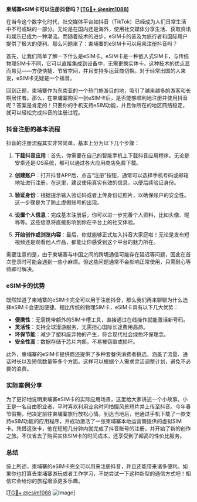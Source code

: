 **柬埔寨eSIM卡可以注册抖音吗？[[TG💪+ @esim1088](https://t.me/s/esim1088)]**

在当今这个数字化时代，社交媒体平台如抖音（TikTok）已经成为人们日常生活中不可或缺的一部分。无论是在国内还是海外，使用社交媒体分享生活、获取资讯和娱乐已成为一种潮流。而随着技术的进步，eSIM卡的普及为旅行者和国际用户提供了极大的便利。那么问题来了：柬埔寨的eSIM卡可以用来注册抖音吗？

首先，让我们简单了解一下什么是eSIM卡。eSIM卡是一种嵌入式SIM卡，与传统物理SIM卡不同，它可以直接集成到设备中，无需更换实体卡。这种技术的优点显而易见——方便快捷、节省空间，并且支持多运营商切换。对于经常出国的人来说，eSIM卡无疑是一个福音。

回到正题，柬埔寨作为东南亚的一个热门旅游目的地，吸引了越来越多的游客和长期居住者。那么，在柬埔寨购买一张eSIM卡后，是否能够顺利地注册并使用抖音呢？答案是肯定的！只要你的手机支持eSIM功能，并且你所在的地区网络稳定，就可以轻松完成抖音的注册过程。

### 抖音注册的基本流程

抖音的注册流程其实非常简单，基本上分为以下几个步骤：

1. **下载抖音应用**：首先，你需要在自己的智能手机上下载抖音应用程序。无论是安卓还是iOS系统，都可以通过各大应用商店免费下载。

2. **创建账户**：打开抖音APP后，点击“注册”按钮，通常可以选择手机号码或邮箱地址进行注册。在这里，建议使用真实有效的信息，以便后续验证身份。

3. **验证身份**：根据提示输入验证码或者上传身份证照片，以确保账户的安全性。这一步骤是为了防止虚假账号的出现。

4. **设置个人信息**：完成基本注册后，你可以进一步完善个人资料，比如头像、昵称等。这些信息将直接影响到你在平台上的社交体验。

5. **开始创作或浏览内容**：最后，你就能够正式加入抖音大家庭啦！无论是发布短视频还是观看他人作品，都能让你感受到这个平台的魅力所在。

需要注意的是，由于柬埔寨与中国之间的跨境通信可能存在延迟等问题，因此在首次登录时可能会遇到一些小麻烦。但这些问题通常不会影响正常使用，只需耐心等待即可解决。

### eSIM卡的优势

既然知道了柬埔寨的eSIM卡完全可以用于注册抖音，那么我们再来聊聊为什么选择eSIM卡会更加便捷。相比传统的物理SIM卡，eSIM卡具有以下几大优势：

- **便携性**：无需携带额外的SIM卡槽工具，直接通过在线操作就能激活新号码。
- **灵活性**：支持全球漫游服务，无需担心国际长途费用高昂。
- **环保节能**：减少了塑料废弃物的产生，符合现代社会绿色环保理念。
- **安全性高**：数据存储于芯片内部，不易被窃取或损坏。

此外，柬埔寨的eSIM卡提供商还提供了多种套餐供消费者挑选，涵盖了流量、通话时长以及短信数量等多个方面。这样可以根据个人需求灵活调整计划，避免不必要的浪费。

### 实际案例分享

为了更好地说明柬埔寨eSIM卡的实际应用场景，这里给大家讲述一个小故事。小王是一名自由职业者，平时喜欢利用业余时间拍摄风景短片并上传至抖音。今年春节假期，他决定前往柬埔寨旅行放松心情。到达当地后，他通过手机下载了一款支持eSIM功能的应用程序，并成功激活了一张柬埔寨本地运营商提供的虚拟SIM卡。凭借这张卡，他在短短几分钟内就完成了抖音账号的注册，并开始了新的创作之旅。不仅省去了购买实体SIM卡的时间成本，还享受到了超高的性价比服务。

### 总结

综上所述，柬埔寨的eSIM卡完全可以用来注册抖音，并且还能带来诸多便利。如果你也打算去柬埔寨游玩或者工作学习，不妨尝试一下这种新型的通信方式吧！相信它会给你的旅程增添更多乐趣。

[[TG💪+ @esim1088](https://t.me/s/esim1088) ![Image](https://i.postimg.cc/4NQfJmqS/Snipaste-2025-05-13-00-14-12.png)]